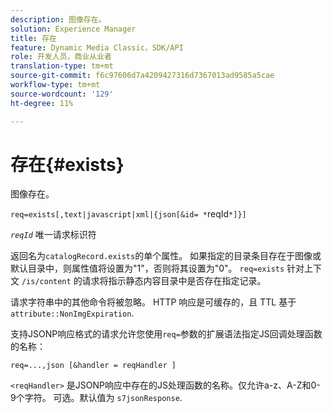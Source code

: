 ```yaml
---
description: 图像存在。
solution: Experience Manager
title: 存在
feature: Dynamic Media Classic，SDK/API
role: 开发人员，商业从业者
translation-type: tm+mt
source-git-commit: f6c97606d7a4209427316d7367013ad9585a5cae
workflow-type: tm+mt
source-wordcount: '129'
ht-degree: 11%

---
```



# 存在{#exists}

图像存在。

`req=exists[,text|javascript|xml|{json[&id= *`reqId`*]}]`

*`reqId`* 唯一请求标识符

返回名为`catalogRecord.exists`的单个属性。 如果指定的目录条目存在于图像或默认目录中，则属性值将设置为&quot;1&quot;，否则将其设置为&quot;0&quot;。 `req=exists` 针对上下文 `/is/content` 的请求将指示静态内容目录中是否存在指定记录。

请求字符串中的其他命令将被忽略。 HTTP 响应是可缓存的，且 TTL 基于 `attribute::NonImgExpiration`.

支持JSONP响应格式的请求允许您使用`req=`参数的扩展语法指定JS回调处理函数的名称：

`req=...,json [&handler = reqHandler ]`

`<reqHandler>` 是JSONP响应中存在的JS处理函数的名称。仅允许a-z、A-Z和0-9个字符。 可选。默认值为 `s7jsonResponse`.
